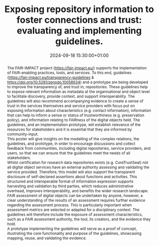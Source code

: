 ---
abstract: "The FAIR-IMPACT project (https://fair-impact.eu/) supports the implementation
  of FAIR-enabling practices, tools, and services. To this end, guidelines (https://fair-impact.eu/transparency-guidelines
  & https://doi.org/10.5281/zenodo.10058634) and a prototype are being developed to
  improve the transparency of, and trust in, repositories. These guidelines help to
  expose relevant information as metadata at the organisational and object level to
  facilitate discovery, provide context, and support interoperability. The guidelines
  will also recommend accompanying evidence to create a sense of trust in the services
  themselves and service providers with focus put on exposing information about characteristics
  (e.g. contact information), information that can help to inform a sense or status
  of trustworthiness (e.g. preservation policy), and information relating to FAIRness
  of the digital objects held. The guidelines, and an implementation prototype, will
  establish relevance of the resources for stakeholders and it is essential that they
  are informed by community-input. \n\nThis poster will give insights on the modelling
  of the complex relations, the guidelines, and prototype, in order to encourage discussions
  and collect feedback from communities, including digital repositories, service providers,
  and users, so that we can ensure that the guidelines meet the needs of all stakeholders.
  \n\nWhilst certification for research data repositories exists (e.g. CoreTrustSeal)
  not all digital object services have an external authority assessing and validating
  the service provided. Therefore, this model will also support the transparent disclosure
  of self-declared assertions about functions and activities. This structured and
  interoperable format of information expression supports harvesting and validation
  by third parties, which reduces administrative overhead, improves interoperability,
  and benefits the wider research landscape. \n\nFAIR assessment of digital objects
  can be undertaken by anyone, however, a clear understanding of the results of an
  assessment requires further evidence regarding the assessment process. This is particularly
  important when assessment metrics are selected or adapted for a disciplinary context.
  The guidelines will therefore include the exposure of assessment characteristics,
  such as a FAIR assessment authority, the tool, its creators, and the evidence they
  hold.\n\nA prototype implementing the guidelines will serve as a proof of concept,
  illustrating the core functionality and purpose of the guidelines, showcasing mapping,
  reuse, and validating the evidence."
creators:
- Maaike Verburg
- ' Mike Priddy'
- ' Hervé L''Hours'
- ' Robert Huber'
- ' Robert Ulrich'
- ' Ingrid Dillo'
- ' Joy Davidson'
- ' Charlotte Neidiger'
- ' Linda Reijnhoudt'
- ' Gabriela Mejias'
- ' Parham Ramezani'
- ' Marita Everhardt'
- ' Oliver Parkes'
date: 2024-09-18 15:30:00+01:00
document_url: https://zenodo.org/records/13495834/download/pdf
grand_parent: iPRES
institutions: []
keywords:
- legal and social responsibilities for dp
- scaling up
landing_page_url: https://zenodo.org/records/13495834
language: eng
layout: publication
license: Creative Commons Attribution Share-Alike 4.0 (CC-BY-SA-4.0)
notes_url: ''
parent: iPRES 2024
publication_type: poster
size: null
slides_url: ''
source_name: iPRES
stream_url: ''
title: 'Exposing repository information to foster connections and trust: evaluating
  and implementing guidelines.'
year: 2024
---